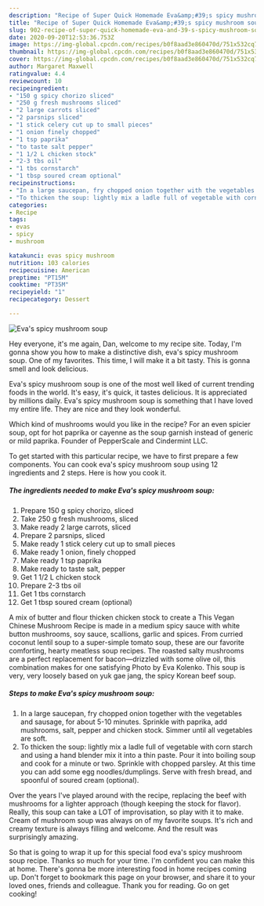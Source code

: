 ```yaml
---
description: "Recipe of Super Quick Homemade Eva&amp;#39;s spicy mushroom soup"
title: "Recipe of Super Quick Homemade Eva&amp;#39;s spicy mushroom soup"
slug: 902-recipe-of-super-quick-homemade-eva-and-39-s-spicy-mushroom-soup
date: 2020-09-20T12:53:36.753Z
image: https://img-global.cpcdn.com/recipes/b0f8aad3e860470d/751x532cq70/evas-spicy-mushroom-soup-recipe-main-photo.jpg
thumbnail: https://img-global.cpcdn.com/recipes/b0f8aad3e860470d/751x532cq70/evas-spicy-mushroom-soup-recipe-main-photo.jpg
cover: https://img-global.cpcdn.com/recipes/b0f8aad3e860470d/751x532cq70/evas-spicy-mushroom-soup-recipe-main-photo.jpg
author: Margaret Maxwell
ratingvalue: 4.4
reviewcount: 10
recipeingredient:
- "150 g spicy chorizo sliced"
- "250 g fresh mushrooms sliced"
- "2 large carrots sliced"
- "2 parsnips sliced"
- "1 stick celery cut up to small pieces"
- "1 onion finely chopped"
- "1 tsp paprika"
- "to taste salt pepper"
- "1 1/2 L chicken stock"
- "2-3 tbs oil"
- "1 tbs cornstarch"
- "1 tbsp soured cream optional"
recipeinstructions:
- "In a large saucepan, fry chopped onion together with the vegetables and sausage, for about 5-10 minutes. Sprinkle with paprika, add mushrooms, salt, pepper and chicken stock. Simmer until all vegetables are soft."
- "To thicken the soup: lightly mix a ladle full of vegetable with corn starch and using a hand blender mix it into a thin paste. Pour it into boiling soup and cook for a minute or two. Sprinkle with chopped parsley. At this time you can add some egg noodles/dumplings. Serve with fresh bread, and spoonful of soured cream (optional)."
categories:
- Recipe
tags:
- evas
- spicy
- mushroom

katakunci: evas spicy mushroom 
nutrition: 103 calories
recipecuisine: American
preptime: "PT15M"
cooktime: "PT35M"
recipeyield: "1"
recipecategory: Dessert

---
```



![Eva&#39;s spicy mushroom soup](https://img-global.cpcdn.com/recipes/b0f8aad3e860470d/751x532cq70/evas-spicy-mushroom-soup-recipe-main-photo.jpg)

Hey everyone, it's me again, Dan, welcome to my recipe site. Today, I'm gonna show you how to make a distinctive dish, eva&#39;s spicy mushroom soup. One of my favorites. This time, I will make it a bit tasty. This is gonna smell and look delicious.

Eva&#39;s spicy mushroom soup is one of the most well liked of current trending foods in the world. It's easy, it's quick, it tastes delicious. It is appreciated by millions daily. Eva&#39;s spicy mushroom soup is something that I have loved my entire life. They are nice and they look wonderful.

Which kind of mushrooms would you like in the recipe? For an even spicier soup, opt for hot paprika or cayenne as the soup garnish instead of generic or mild paprika. Founder of PepperScale and Cindermint LLC.


To get started with this particular recipe, we have to first prepare a few components. You can cook eva&#39;s spicy mushroom soup using 12 ingredients and 2 steps. Here is how you cook it.

<!--inarticleads1-->

##### The ingredients needed to make Eva&#39;s spicy mushroom soup:

1. Prepare 150 g spicy chorizo, sliced
1. Take 250 g fresh mushrooms, sliced
1. Make ready 2 large carrots, sliced
1. Prepare 2 parsnips, sliced
1. Make ready 1 stick celery cut up to small pieces
1. Make ready 1 onion, finely chopped
1. Make ready 1 tsp paprika
1. Make ready to taste salt, pepper
1. Get 1 1/2 L chicken stock
1. Prepare 2-3 tbs oil
1. Get 1 tbs cornstarch
1. Get 1 tbsp soured cream (optional)


A mix of butter and flour thicken chicken stock to create a This Vegan Chinese Mushroom Recipe is made in a medium spicy sauce with white button mushrooms, soy sauce, scallions, garlic and spices. From curried coconut lentil soup to a super-simple tomato soup, these are our favorite comforting, hearty meatless soup recipes. The roasted salty mushrooms are a perfect replacement for bacon—drizzled with some olive oil, this combination makes for one satisfying Photo by Eva Kolenko. This soup is very, very loosely based on yuk gae jang, the spicy Korean beef soup. 

<!--inarticleads2-->

##### Steps to make Eva&#39;s spicy mushroom soup:

1. In a large saucepan, fry chopped onion together with the vegetables and sausage, for about 5-10 minutes. Sprinkle with paprika, add mushrooms, salt, pepper and chicken stock. Simmer until all vegetables are soft.
1. To thicken the soup: lightly mix a ladle full of vegetable with corn starch and using a hand blender mix it into a thin paste. Pour it into boiling soup and cook for a minute or two. Sprinkle with chopped parsley. At this time you can add some egg noodles/dumplings. Serve with fresh bread, and spoonful of soured cream (optional).


Over the years I&#39;ve played around with the recipe, replacing the beef with mushrooms for a lighter approach (though keeping the stock for flavor). Really, this soup can take a LOT of improvisation, so play with it to make. Cream of mushroom soup was always on of my favorite soups. It&#39;s rich and creamy texture is always filling and welcome. And the result was surprisingly amazing. 

So that is going to wrap it up for this special food eva&#39;s spicy mushroom soup recipe. Thanks so much for your time. I'm confident you can make this at home. There's gonna be more interesting food in home recipes coming up. Don't forget to bookmark this page on your browser, and share it to your loved ones, friends and colleague. Thank you for reading. Go on get cooking!
